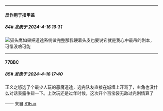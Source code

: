 ﻿
*****

####  反作用于指甲盖  
##### 84#       发表于 2024-4-16 16:31

<img src="https://static.saraba1st.com/image/smiley/face2017/037.png" referrerpolicy="no-referrer">猫头鹰如果把道途系统做完整那我硬着头皮也要说它就是我心中最吊的剧本，可惜没啥可能


*****

####  77BBC  
##### 85#       发表于 2024-4-16 17:40

正义之怒选了个最少人玩的恶魔道途，选完队友直接在城墙上开骂了，主角也没什么对话表露争辩一下。上次玩还是过年时候，这次开个百宝袋无敌过完剧情算了

—— 来自 [S1Fun](https://s1fun.koalcat.com)

